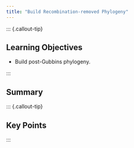 ```yaml
---
title: "Build Recombination-removed Phylogeny"
---
```


::: {.callout-tip}
## Learning Objectives

- Build post-Gubbins phylogeny.

:::

## Summary

::: {.callout-tip}
## Key Points

:::